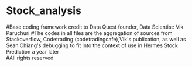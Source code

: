 # Stock_analysis
  #Base coding framework credit to Data Quest founder, Data Scientist: Vik Paruchuri
    #The codes in all files are the aggregation of sources from Stackoverflow, Codetrading (codetradingcafe),Vik's publication, as well as Sean Chiang's debugging to fit into the context of use in Hermes Stock Prediction a year later  
#All rights reserved
